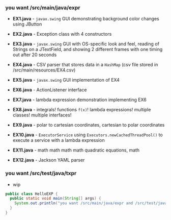 ### you want /src/main/java/expr

- **EX1.java** - `javax.swing` GUI demonstrating background color changes using JButton

- **EX2.java** - Exception class with 4 constructors

- **EX3.java** - `javax.swing` GUI with OS-specific look and feel, 
reading of Strings on a JTextField,
and showing 2 different frames with one timing out after 20 seconds

- **EX4.java** - CSV parser that stores data in a `HashMap` 
(csv file stored in /src/main/resources/EX4.csv)

- **EX5.java** - `javax.swing` GUI implementation of EX4

- **EX6.java** - ActionListener interface

- **EX7.java** - lambda expression demonstration implementing EX6

- **EX8.java** - integrals! functions `f(x)`! lambda expressions! 
multiple classes! multiple interfaces!

- **EX9.java** - polar to cartesian coordinates,
cartesian to polar coordinates

- **EX10.java** - `ExecutorService` using `Executors.newCachedThreadPool()`
to execute a service with a lambda expression

- **EX11.java** - math math math math quadratic equations, math

- **EX12.java** - Jackson YAML parser

### you want /src/test/java/txpr

- wip

```java
public class HelloEXP {
  public static void main(String[] args) {
    System.out.println("you want /src/main/java/expr and /src/test/java/txpr");
  }
}
```